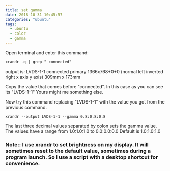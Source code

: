 ```yaml
---
title: set gamma
date: 2018-10-31 10:45:57
categories: "ubuntu"
tags:
  - ubuntu
  - color
  - gamma
---
```


Open terminal and enter this command:
```
xrandr -q | grep " connected"
```
output is: LVDS-1-1 connected primary 1366x768+0+0 (normal left inverted right x axis y axis) 309mm x 173mm

Copy the value that comes before "connected". In this case as you can see its "LVDS-1-1" Yours might me something else.

Now try this command replacing "LVDS-1-1" with the value you got from the previous command.
```
xrandr --output LVDS-1-1 --gamma 0.8:0.8:0.8
```
The last three decimal values separated by colon sets the gamma value. The values have a range from 1.0:1.0:1.0 to 0.0:0.0:0.0 Default is 1.0:1.0:1.0

### Note:: I use xrandr to set brightness on my display. It will sometimes reset to the default value, sometimes during a program launch. So I use a script with a desktop shortcut for convenience.



